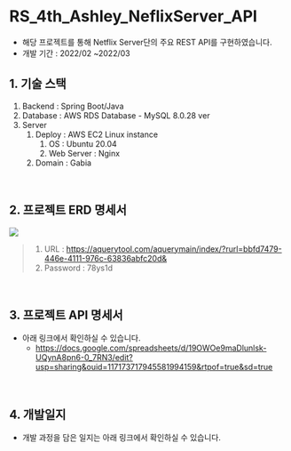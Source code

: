 # RS_4th_Ashley_NeflixServer_API
- 해당 프로젝트를 통해 Netflix Server단의 주요 REST API를 구현하였습니다.
- 개발 기간 : 2022/02 ~2022/03

## 1. 기술 스택
1) Backend : Spring Boot/Java
2) Database : AWS RDS Database - MySQL 8.0.28 ver
3) Server 
    1) Deploy : AWS EC2 Linux instance
        1) OS : Ubuntu 20.04 
        2) Web Server : Nginx
    3) Domain : Gabia  
   
<br>

## 2. 프로젝트 ERD 명세서
<img src='http://drive.google.com/uc?export=view&id=1V_fHAHFACenuV5mOmJrj2wORf3jCm-u9' /><br>
> 1) URL : https://aquerytool.com/aquerymain/index/?rurl=bbfd7479-446e-4111-976c-63836abfc20d&
> 2) Password : 78ys1d

<br>

## 3. 프로젝트 API 명세서
- 아래 링크에서 확인하실 수 있습니다.
   - https://docs.google.com/spreadsheets/d/19OWOe9maDlunlsk-UQynA8pn6-0_7RN3/edit?usp=sharing&ouid=117173717945581994159&rtpof=true&sd=true


<br>

## 4. 개발일지
- 개발 과정을 담은 일지는 아래 링크에서 확인하실 수 있습니다.
